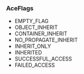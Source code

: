 ### AceFlags
- EMPTY_FLAG
- OBJECT_INHERIT
- CONTAINER_INHERIT
- NO_PROPAGATE_INHERIT
- INHERIT_ONLY
- INHERITED
- SUCCESSFUL_ACCESS
- FAILED_ACCESS
